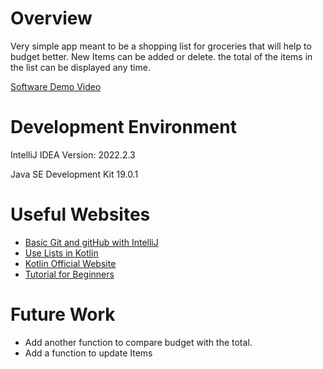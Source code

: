 # Overview

Very simple app meant to be a shopping list for groceries that will help to budget better. New Items can be added or delete. the total of the items in the list can be displayed any time. 

[Software Demo Video](https://youtu.be/niWnxngO4EU)

# Development Environment

IntelliJ IDEA Version: 2022.2.3

Java SE Development Kit 19.0.1



# Useful Websites

* [Basic Git and gitHub with IntelliJ ](https://youtu.be/mM_drNdss4c)
* [Use Lists in Kotlin](https://developer.android.com/codelabs/basic-android-kotlin-training-lists#0)
* [Kotlin Official Website](https://kotlinlang.org/)
* [Tutorial for Beginners](https://youtu.be/F9UC9DY-vIU)
# Future Work

* Add another function to compare budget with the total.
* Add a function to update Items 
